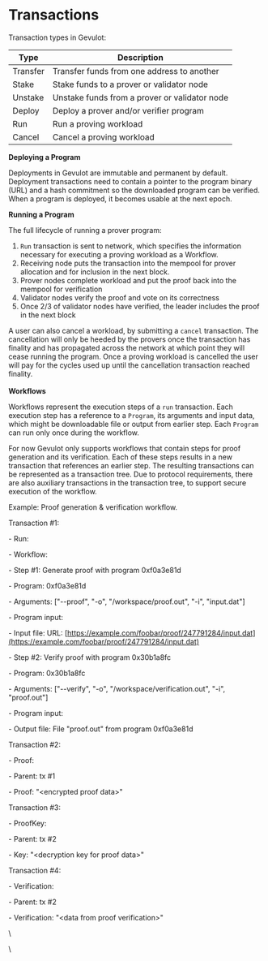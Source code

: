 # Transactions

Transaction types in Gevulot:

| Type     | Description                                   |
| -------- | --------------------------------------------- |
| Transfer | Transfer funds from one address to another    |
| Stake    | Stake funds to a prover or validator node     |
| Unstake  | Unstake funds from a prover or validator node |
| Deploy   | Deploy a prover and/or verifier program       |
| Run      | Run a proving workload                        |
| Cancel   | Cancel a proving workload                     |

**Deploying a Program**

Deployments in Gevulot are immutable and permanent by default. Deployment transactions need to contain a pointer to the program binary (URL) and a hash commitment so the downloaded program can be verified. When a program is deployed, it becomes usable at the next epoch.

**Running a Program**

The full lifecycle of running a prover program:

1. `Run` transaction is sent to network, which specifies the information necessary for executing a proving workload as a Workflow.
2. Receiving node puts the transaction into the mempool for prover allocation and for inclusion in the next block.
3. Prover nodes complete workload and put the proof back into the mempool for verification
4. Validator nodes verify the proof and vote on its correctness
5. Once 2/3 of validator nodes have verified, the leader includes the proof in the next block

A user can also cancel a workload, by submitting a `cancel` transaction. The cancellation will only be heeded by the provers once the transaction has finality and has propagated across the network at which point they will cease running the program. Once a proving workload is cancelled the user will pay for the cycles used up until the cancellation transaction reached finality.\
\
**Workflows**

Workflows represent the execution steps of a `run` transaction. Each execution step has a reference to a `Program`, its arguments and input data, which might be downloadable file or output from earlier step. Each `Program` can run only once during the workflow.

For now Gevulot only supports workflows that contain steps for proof generation and its verification. Each of these steps results in a new transaction that references an earlier step. The resulting transactions can be represented as a transaction tree. Due to protocol requirements, there are also auxiliary transactions in the transaction tree, to support secure execution of the workflow.

Example: Proof generation & verification workflow.

Transaction #1:

&#x20; \- Run:

&#x20;   \- Workflow:

&#x20;     \- Step #1: Generate proof with program 0xf0a3e81d

&#x20;       \- Program: 0xf0a3e81d

&#x20;       \- Arguments: \["--proof", "-o", "/workspace/proof.out", "-i", "input.dat"]

&#x20;       \- Program input:

&#x20;         \- Input file: URL: [https://example.com/foobar/proof/247791284/input.dat](https://example.com/foobar/proof/247791284/input.dat)

&#x20;     \- Step #2: Verify proof with program 0x30b1a8fc

&#x20;       \- Program: 0x30b1a8fc

&#x20;       \- Arguments: \["--verify", "-o", "/workspace/verification.out", "-i", "proof.out"]

&#x20;       \- Program input:

&#x20;         \- Output file: File "proof.out" from program 0xf0a3e81d

Transaction #2:

&#x20; \- Proof:

&#x20;   \- Parent: tx #1

&#x20;   \- Proof: "\<encrypted proof data>"

Transaction #3:

&#x20; \- ProofKey:

&#x20;   \- Parent: tx #2

&#x20;   \- Key: "\<decryption key for proof data>"

Transaction #4:

&#x20; \- Verification:

&#x20;   \- Parent: tx #2

&#x20;   \- Verification: "\<data from proof verification>"

\


\
